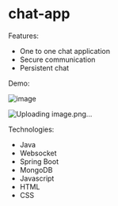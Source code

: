 # chat-app

Features:
- One to one chat application
- Secure communication
- Persistent chat

Demo:

![image](https://github.com/SohamBagde/chat-app/assets/108925539/39342b6c-7c18-47c1-a7ca-c0a913722f5a)

![Uploading image.png…]()


Technologies:
- Java
- Websocket
- Spring Boot 
- MongoDB
- Javascript
- HTML
- CSS

